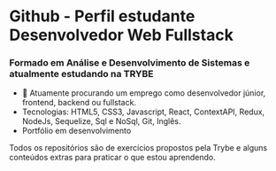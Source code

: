 <h1>Github - Perfil estudante Desenvolvedor Web Fullstack</h1>
<h3>Formado em Análise e Desenvolvimento de Sistemas e atualmente estudando na TRYBE</h3>

- 🔭 Atuamente procurando um emprego como desenvolvedor júnior, frontend, backend ou fullstack.
- Tecnologias: HTML5, CSS3, Javascript, React, ContextAPI, Redux, NodeJs, Sequelize, Sql e NoSql, Git, Inglês.
- Portfólio em desenvolvimento

Todos os repositórios são de exercícios propostos pela Trybe e alguns conteúdos extras para praticar o que estou aprendendo.
